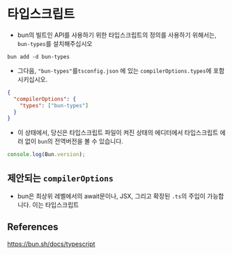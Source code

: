 # 타입스크립트
- bun의 빌트인 API를 사용하기 위한 타입스크립트의 정의를 사용하기 위해서는, `bun-types`를 설치해주십시오
```shell
bun add -d bun-types
```
- 그다음, `"bun-types"`를`tsconfig.json`
에 있는 `compilerOptions.types`에 포함시키십시오.

```json
{
  "compilerOptions": {
    "types": ["bun-types"]
  }
}
```
- 이 상태에서, 당신은 타입스크립트 파일이 켜진 상태의 에디터에서 타입스크립트 에러 없이 `bun`의 전역버전을 볼 수 있습니다.

```js
console.log(Bun.version);
```

## 제안되는 `compilerOptions`
- bun은 최상위 레벨에서의 await문이나, JSX, 그리고 확장된 `.ts`의 주입이 가능합니다. 이는 타입스크립트 

## References
https://bun.sh/docs/typescript
